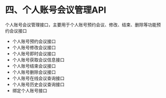 # 四、个人账号会议管理API

个人账号会议管理接口，主要用于个人账号预约会议、修改、结束、删除等功能预约会议接口

* 个人账号预约会议接口
* 个人账号修改会议接口
* 个人账号即时会议接口
* 个人账号获取会议信息接口
* 个人账号结束会议接口
* 个人账号删除会议接口
* 个人账号在线会议查询接口
* 个人账号历史会议查询接口
* 绑定个人账号接口

